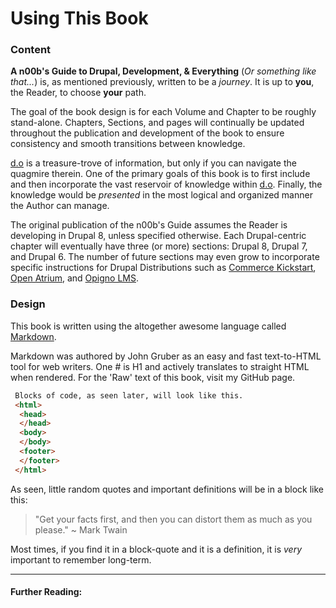 # Using This Book

### Content

**A n00b's Guide to Drupal, Development, & Everything** \(*Or something like that...*\) is, as mentioned previously, written to be a *journey*. It is up to **you**, the Reader, to choose **your** path.

The goal of the book design is for each Volume and Chapter to be roughly stand-alone. Chapters, Sections, and pages will continually be updated throughout the publication and development of the book to ensure consistency and smooth transitions between knowledge. 

[d.o](https://www.drupal.org/ "drupal.org") is a treasure-trove of information, but only if you can navigate the quagmire therein. One of the primary goals of this book is to first include and then incorporate the vast reservoir of knowledge within [d.o](https://www.drupal.org/ "drupal.org"). Finally, the knowledge would be *presented* in the most logical and organized manner the Author can manage. 

The original publication of the n00b's Guide assumes the Reader is developing in Drupal 8, unless specified otherwise. Each Drupal-centric chapter will eventually have three (or more) sections: Drupal 8, Drupal 7, and Drupal 6. The number of future sections may even grow to incorporate specific instructions for Drupal Distributions such as [Commerce Kickstart](https://www.drupal.org/project/commerce_kickstart "d.o | Commerce Kickstart"), [Open Atrium](https://www.drupal.org/project/openatrium "d.o | Open Atrium"), and [Opigno LMS](https://www.drupal.org/project/opigno_lms "d.o | Opigno LMS").

### Design

This book is written using the altogether awesome language called [Markdown](https://daringfireball.net/projects/markdown/basics "Daring Fireball").

Markdown was authored by John Gruber as an easy and fast text-to-HTML tool for web writers. One \# is H1 and actively translates to straight HTML when rendered. For the 'Raw' text of this book, visit my GitHub page.

``` html
 Blocks of code, as seen later, will look like this.
 <html> 
  <head>
  </head>
  <body>
  </body>
  <footer>
  </footer>
 </html>

```

As seen, little random quotes and important definitions will be in a block like this:
> "Get your facts first, and then you can distort them as much as you please." ~ Mark Twain

Most times, if you find it in a block-quote and it is a definition, it is *very* important to remember long-term.

-----

#### Further Reading: